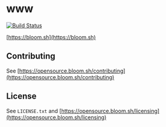 # www

[![Build Status](https://travis-ci.org/bloom42/www.svg?branch=master)](https://travis-ci.org/bloom42/www)

[https://bloom.sh](https://bloom.sh)


## Contributing

See [https://opensource.bloom.sh/contributing](https://opensource.bloom.sh/contributing)


## License

See `LICENSE.txt` and [https://opensource.bloom.sh/licensing](https://opensource.bloom.sh/licensing)
